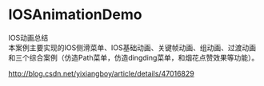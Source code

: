 # IOSAnimationDemo
IOS动画总结
<br/>
本案例主要实现的IOS侧滑菜单、IOS基础动画、关键帧动画、组动画、过渡动画和三个综合案例（仿造Path菜单，仿造dingding菜单，和烟花点赞效果等功能）。<br/>

http://blog.csdn.net/yixiangboy/article/details/47016829
